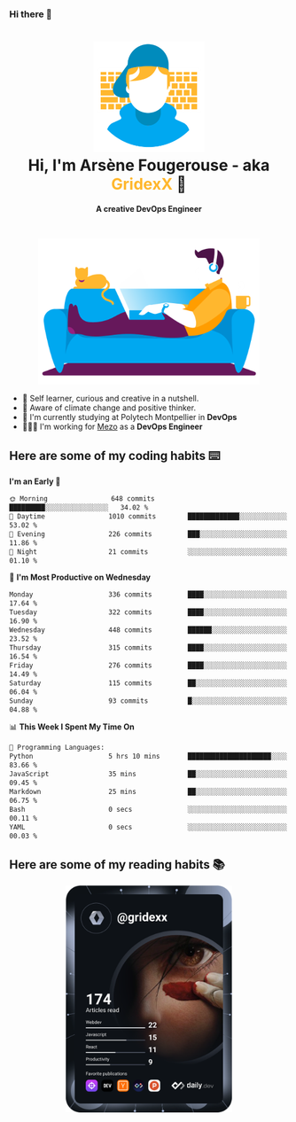 ### Hi there 👋

<!--
**GridexX/gridexx** is a ✨ _special_ ✨ repository because its `README.md` (this file) appears on your GitHub profile.

Here are some ideas to get you started:

- 🔭 I’m currently working on ...
- 🌱 I’m currently learning ...
- 👯 I’m looking to collaborate on ...
- 🤔 I’m looking for help with ...
- 💬 Ask me about ...
- 📫 How to reach me: ...
- 😄 Pronouns: ...
- ⚡ Fun fact: ...
-->


<!-- Header -->
<h1 align="center">
  <img src="./images/user_profile.png" width="200">
  <br>
  Hi, I'm Arsène Fougerouse - aka <span style="color:#ffb72e">GridexX</span> 👋
</h1>


<p align="center">
  <b>A creative DevOps Engineer </b>
</p>
<br/>
<p align="center">
  <img src="./images/man_couch.png" width="400">
</p>

- 🎨 Self learner, curious and creative in a nutshell. 
- 🌱 Aware of climate change and positive thinker.
- 📕 I'm currently studying at Polytech Montpellier in **DevOps**
- 👨🏻‍💻 I'm working for [Mezo](https://meso-lr.umontpellier.fr/) as a **DevOps Engineer**


## Here are some of my coding habits ⌨️

<!-- Add a section about tech and Ops stack
  Like this one : https://github.com/Xanthus58#-tech-stack
-->
<!--START_SECTION:waka-->
**I'm an Early 🐤** 

```text
🌞 Morning                648 commits         █████████░░░░░░░░░░░░░░░░   34.02 % 
🌆 Daytime                1010 commits        █████████████░░░░░░░░░░░░   53.02 % 
🌃 Evening                226 commits         ███░░░░░░░░░░░░░░░░░░░░░░   11.86 % 
🌙 Night                  21 commits          ░░░░░░░░░░░░░░░░░░░░░░░░░   01.10 % 
```
📅 **I'm Most Productive on Wednesday** 

```text
Monday                   336 commits         ████░░░░░░░░░░░░░░░░░░░░░   17.64 % 
Tuesday                  322 commits         ████░░░░░░░░░░░░░░░░░░░░░   16.90 % 
Wednesday                448 commits         ██████░░░░░░░░░░░░░░░░░░░   23.52 % 
Thursday                 315 commits         ████░░░░░░░░░░░░░░░░░░░░░   16.54 % 
Friday                   276 commits         ████░░░░░░░░░░░░░░░░░░░░░   14.49 % 
Saturday                 115 commits         ██░░░░░░░░░░░░░░░░░░░░░░░   06.04 % 
Sunday                   93 commits          █░░░░░░░░░░░░░░░░░░░░░░░░   04.88 % 
```


📊 **This Week I Spent My Time On** 

```text
💬 Programming Languages: 
Python                   5 hrs 10 mins       █████████████████████░░░░   83.66 % 
JavaScript               35 mins             ██░░░░░░░░░░░░░░░░░░░░░░░   09.45 % 
Markdown                 25 mins             ██░░░░░░░░░░░░░░░░░░░░░░░   06.75 % 
Bash                     0 secs              ░░░░░░░░░░░░░░░░░░░░░░░░░   00.11 % 
YAML                     0 secs              ░░░░░░░░░░░░░░░░░░░░░░░░░   00.03 % 
```


<!--END_SECTION:waka-->

## Here are some of my reading habits 📚
<div  align="center">
  <img src="./images/devcard.svg" width="300">
</div>
